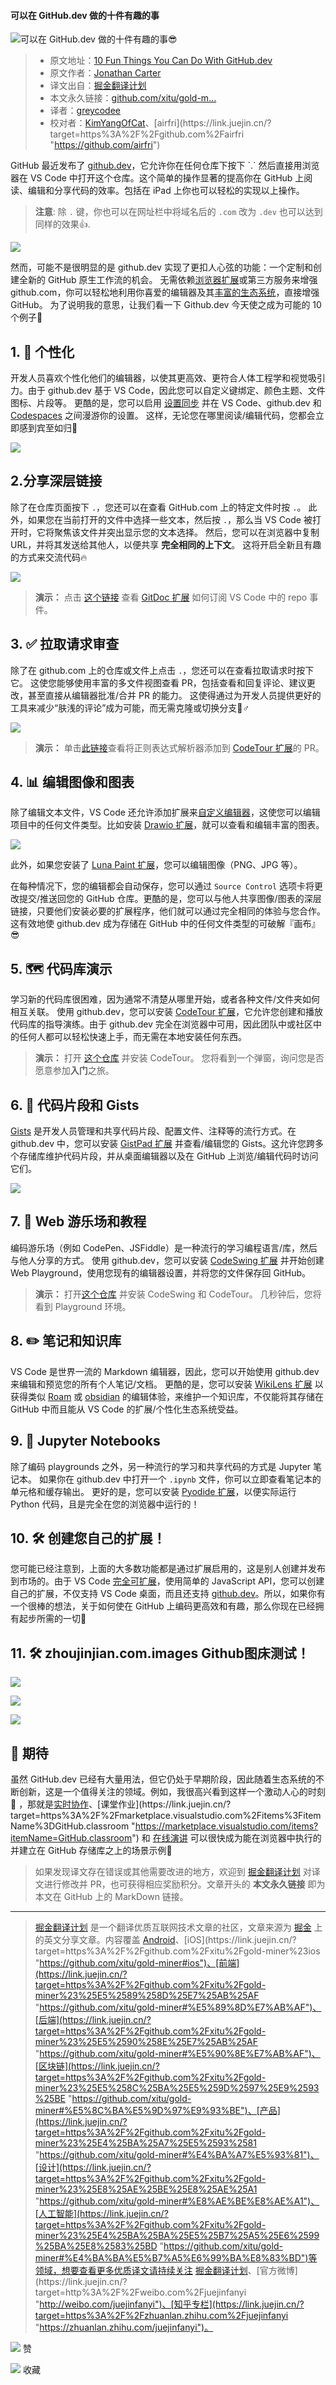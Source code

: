 #### 可以在 GitHub.dev 做的十件有趣的事

![可以在 GitHub.dev 做的十件有趣的事😎](https://p1-juejin.byteimg.com/tos-cn-i-k3u1fbpfcp/42910201ead3408a9882aa108cf95306~tplv-k3u1fbpfcp-zoom-crop-mark:1304:1304:1304:734.awebp)  

> -   原文地址：[10 Fun Things You Can Do With GitHub.dev](https://link.juejin.cn/?target=https%3A%2F%2Fdev.to%2Flostintangent%2F10-awesome-things-you-can-do-with-github-dev-5fm7 "https://dev.to/lostintangent/10-awesome-things-you-can-do-with-github-dev-5fm7")
> -   原文作者：[Jonathan Carter](https://link.juejin.cn/?target=https%3A%2F%2Fdev.to%2Flostintangent "https://dev.to/lostintangent")
> -   译文出自：[掘金翻译计划](https://link.juejin.cn/?target=https%3A%2F%2Fgithub.com%2Fxitu%2Fgold-miner "https://github.com/xitu/gold-miner")
> -   本文永久链接：[github.com/xitu/gold-m…](https://link.juejin.cn/?target=https%3A%2F%2Fgithub.com%2Fxitu%2Fgold-miner%2Fblob%2Fmaster%2Farticle%2F2021%2F10-awesome-things-you-can-do-with-github-dev.md "https://github.com/xitu/gold-miner/blob/master/article/2021/10-awesome-things-you-can-do-with-github-dev.md")
> -   译者：[greycodee](https://link.juejin.cn/?target=https%3A%2F%2Fgithub.com%2Fgreycodee "https://github.com/greycodee")
> -   校对者：[KimYangOfCat](https://link.juejin.cn/?target=https%3A%2F%2Fgithub.com%2FKimYangOfCat "https://github.com/KimYangOfCat")、[airfri](https://link.juejin.cn/?target=https%3A%2F%2Fgithub.com%2Fairfri "https://github.com/airfri")

GitHub 最近发布了 [github.dev](https://link.juejin.cn/?target=https%3A%2F%2Fgithub.dev "https://github.dev")，它允许你在任何仓库下按下 `.` 然后直接用浏览器在 VS Code 中打开这个仓库。这个简单的操作显著的提高你在 GitHub 上阅读、编辑和分享代码的效率。包括在 iPad 上你也可以轻松的实现以上操作。

> **注意**: 除 `.` 键，你也可以在网址栏中将域名后的 `.com` 改为 `.dev` 也可以达到同样的效果👍.

![](https://p3-juejin.byteimg.com/tos-cn-i-k3u1fbpfcp/bef1b77f914c4e79b1fbb2a2bdb840f1~tplv-k3u1fbpfcp-zoom-in-crop-mark:1304:0:0:0.awebp)

然而，可能不是很明显的是 github.dev 实现了更扣人心弦的功能：一个定制和创建全新的 GitHub 原生工作流的机会。 无需依赖[浏览器扩展](https://link.juejin.cn/?target=https%3A%2F%2Fgithub.com%2Fcollections%2Fgithub-browser-extensions "https://github.com/collections/github-browser-extensions")或第三方服务来增强 github.com，你可以轻松地利用你喜爱的编辑器及其[丰富的生态系统](https://link.juejin.cn/?target=https%3A%2F%2Fmarketplace.visualstudio.com%2Fvscode "https://marketplace.visualstudio.com/vscode")，直接增强 GitHub。 为了说明我的意思，让我们看一下 Github.dev 今天使之成为可能的 10 个例子🚀

## 1\. 💄 个性化

开发人员喜欢个性化他们的编辑器，以使其更高效、更符合人体工程学和视觉吸引力。由于 github.dev 基于 VS Code，因此您可以自定义键绑定、颜色主题、文件图标、片段等。 更酷的是，您可以启用 [设置同步](https://link.juejin.cn/?target=https%3A%2F%2Fcode.visualstudio.com%2Fdocs%2Feditor%2Fsettings-sync "https://code.visualstudio.com/docs/editor/settings-sync") 并在 VS Code、github.dev 和 [Codespaces](https://link.juejin.cn/?target=https%3A%2F%2Fgithub.com%2Ffeatures%2Fcodespaces "https://github.com/features/codespaces") 之间漫游你的设置。 这样，无论您在哪里阅读/编辑代码，您都会立即感到宾至如归💖

![](https://p3-juejin.byteimg.com/tos-cn-i-k3u1fbpfcp/36bd8d81085f49f796e3683a6ae87666~tplv-k3u1fbpfcp-zoom-in-crop-mark:1304:0:0:0.awebp)

## 2.分享深层链接

除了在仓库页面按下 `.`，您还可以在查看 GitHub.com 上的特定文件时按 `.`。 此外，如果您在当前打开的文件中选择一些文本，然后按 `.`，那么当 VS Code 被打开时，它将聚焦该文件并突出显示您的文本选择。 然后，您可以在浏览器中复制 URL，并将其发送给其他人，以便共享 **完全相同的上下文**。 这将开启全新且有趣的方式来交流代码🔥

![](https://p3-juejin.byteimg.com/tos-cn-i-k3u1fbpfcp/3b02c9f93b4d418db58db44e88883612~tplv-k3u1fbpfcp-zoom-in-crop-mark:1304:0:0:0.awebp)

> **演示：** 点击 [这个链接](https://link.juejin.cn/?target=https%3A%2F%2Fgithub.dev%2Flostintangent%2Fgitdoc%2Fblob%2Fmaster%2Fsrc%2Fextension.ts%23L26-L27 "https://github.dev/lostintangent/gitdoc/blob/master/src/extension.ts#L26-L27") 查看 [GitDoc 扩展](https://link.juejin.cn/?target=https%3A%2F%2Faka.ms%2Fgitdoc "https://aka.ms/gitdoc") 如何订阅 VS Code 中的 repo 事件。

## 3\. ✅ 拉取请求审查

除了在 github.com 上的仓库或文件上点击 `.`，您还可以在查看拉取请求时按下它。 这使您能够使用丰富的多文件视图查看 PR，包括查看和回复评论、建议更改，甚至直接从编辑器批准/合并 PR 的能力。 这使得通过为开发人员提供更好的工具来减少“肤浅的评论”成为可能，而无需克隆或切换分支🙅♂️

![](https://p3-juejin.byteimg.com/tos-cn-i-k3u1fbpfcp/cce81294938b4681a1dbdf36e8f5aeaa~tplv-k3u1fbpfcp-zoom-in-crop-mark:1304:0:0:0.awebp)

> **演示：** 单击[此链接](https://link.juejin.cn/?target=https%3A%2F%2Fgithub.dev%2Fmicrosoft%2Fcodetour%2Fpull%2F153 "https://github.dev/microsoft/codetour/pull/153")查看将正则表达式解析器添加到 [CodeTour 扩展](https://link.juejin.cn/?target=https%3A%2F%2Faka.ms%2Fcodetour "https://aka.ms/codetour")的 PR。

## 4\. 📊 编辑图像和图表

除了编辑文本文件，VS Code 还允许添加扩展来[自定义编辑器](https://link.juejin.cn/?target=https%3A%2F%2Fcode.visualstudio.com%2Fapi%2Fextension-guides%2Fcustom-editors "https://code.visualstudio.com/api/extension-guides/custom-editors")，这使您可以编辑项目中的任何文件类型。比如安装 [Drawio 扩展](https://link.juejin.cn/?target=https%3A%2F%2Fmarketplace.visualstudio.com%2Fitems%3FitemName%3Dhediet.vscode-drawio "https://marketplace.visualstudio.com/items?itemName=hediet.vscode-drawio")，就可以查看和编辑丰富的图表。

![](https://p3-juejin.byteimg.com/tos-cn-i-k3u1fbpfcp/1a038e203ebe4904bd48c910e29bebf5~tplv-k3u1fbpfcp-zoom-in-crop-mark:1304:0:0:0.awebp)

此外，如果您安装了 [Luna Paint 扩展](https://link.juejin.cn/?target=https%3A%2F%2Fmarketplace.visualstudio.com%2Fitems%3FitemName%3DTyriar.luna-paint "https://marketplace.visualstudio.com/items?itemName=Tyriar.luna-paint")，您可以编辑图像（PNG、JPG 等）。

在每种情况下，您的编辑都会自动保存，您可以通过 `Source Control` 选项卡将更改提交/推送回您的 GitHub 仓库。更酷的是，您可以与他人共享图像/图表的深层链接，只要他们安装必要的扩展程序，他们就可以通过完全相同的体验与您合作。 这有效地使 github.dev 成为存储在 GitHub 中的任何文件类型的可破解『画布』😎

## 5\. 🗺 代码库演示

学习新的代码库很困难，因为通常不清楚从哪里开始，或者各种文件/文件夹如何相互关联。 使用 github.dev，您可以安装 [CodeTour 扩展](https://link.juejin.cn/?target=https%3A%2F%2Faka.ms%2Fcodetour "https://aka.ms/codetour")，它允许您创建和播放代码库的指导演练。由于 github.dev 完全在浏览器中可用，因此团队中或社区中的任何人都可以轻松快速上手，而无需在本地安装任何东西。

> **演示：** 打开 [这个仓库](https://link.juejin.cn/?target=https%3A%2F%2Fgithub.dev%2Fmicrosoft%2Fcodetour "https://github.dev/microsoft/codetour") 并安装 CodeTour。 您将看到一个弹窗，询问您是否愿意参加**入门**之旅。

## 6\. 📕 代码片段和 Gists

[Gists](https://link.juejin.cn/?target=https%3A%2F%2Fgist.github.com "https://gist.github.com") 是开发人员管理和共享代码片段、配置文件、注释等的流行方式。在 github.dev 中，您可以安装 [GistPad 扩展](https://link.juejin.cn/?target=https%3A%2F%2Faka.ms%2Fgistpad "https://aka.ms/gistpad") 并查看/编辑您的 Gists。这允许您跨多个存储库维护代码片段，并从桌面编辑器以及在 GitHub 上浏览/编辑代码时访问它们。

![](https://p3-juejin.byteimg.com/tos-cn-i-k3u1fbpfcp/b4a359a5224340afba2bc28b1a7c65d5~tplv-k3u1fbpfcp-zoom-in-crop-mark:1304:0:0:0.awebp)

## 7\. 🎢 Web 游乐场和教程

编码游乐场（例如 CodePen、JSFiddle）是一种流行的学习编程语言/库，然后与他人分享的方式。 使用 github.dev，您可以安装 [CodeSwing 扩展](https://link.juejin.cn/?target=https%3A%2F%2Faka.ms%2Fcodeswing "https://aka.ms/codeswing") 并开始创建 Web Playground，使用您现有的编辑器设置，并将您的文件保存回 GitHub。

> **演示：** 打开[这个仓库](https://link.juejin.cn/?target=https%3A%2F%2Fgithub.dev%2Flostintangent%2Frock-paper-scissors "https://github.dev/lostintangent/rock-paper-scissors") 并安装 CodeSwing 和 CodeTour。 几秒钟后，您将看到 Playground 环境。

## 8\. ✏️ 笔记和知识库

VS Code 是世界一流的 Markdown 编辑器，因此，您可以开始使用 github.dev 来编辑和预览您的所有个人笔记/文档。 更酷的是，您可以安装 [WikiLens 扩展](https://link.juejin.cn/?target=https%3A%2F%2Faka.ms%2Fwikilens "https://aka.ms/wikilens") 以获得类似 [Roam](https://link.juejin.cn/?target=https%3A%2F%2Froamresearch.com%2F "https://roamresearch.com/") 或 [obsidian](https://link.juejin.cn/?target=https%3A%2F%2Fobsidian.md%2F "https://obsidian.md/") 的编辑体验，来维护一个知识库，不仅能将其存储在 GitHub 中而且能从 VS Code 的扩展/个性化生态系统受益。

## 9\. 📓 Jupyter Notebooks

除了编码 playgrounds 之外，另一种流行的学习和共享代码的方式是 Jupyter 笔记本。 如果你在 github.dev 中打开一个 `.ipynb` 文件，你可以立即查看笔记本的单元格和缓存输出。 更好的是，您可以安装 [Pyodide 扩展](https://link.juejin.cn/?target=https%3A%2F%2Fmarketplace.visualstudio.com%2Fitems%3FitemName%3Djoyceerhl.vscode-pyodide "https://marketplace.visualstudio.com/items?itemName=joyceerhl.vscode-pyodide")，以便实际运行 Python 代码，且是完全在您的浏览器中运行的！

## 10. 🛠 创建您自己的扩展！

您可能已经注意到，上面的大多数功能都是通过扩展启用的，这是别人创建并发布到市场的。由于 VS Code [完全可扩展](https://link.juejin.cn/?target=https%3A%2F%2Fcode.visualstudio.com%2Fapi%2Freferences%2Fvscode-api "https://code.visualstudio.com/api/references/vscode-api")，使用简单的 JavaScript API，您可以创建自己的扩展，不仅支持 VS Code 桌面，而且还支持 [github.dev](https://link.juejin.cn/?target=https%3A%2F%2Fgithub.com%2Fmicrosoft%2Fvscode-docs%2Fblob%2Fvnext%2Fapi%2Fextension-guides%2Fweb-extensions.md "https://github.com/microsoft/vscode-docs/blob/vnext/api/extension-guides/web-extensions.md")。所以，如果你有一个很棒的想法，关于如何使在 GitHub 上编码更高效和有趣，那么你现在已经拥有起步所需的一切🏃

## 11\. 🛠 zhoujinjian.com.images Github图床测试！
![](https://raw.githubusercontent.com/zhoujinjianm/zhoujinjian.com.images/master/others/Microsoft.png)

![](https://raw.githubusercontent.com/zhoujinjianm/zhoujinjian.com.images/master/others/Google.png)

![](https://raw.githubusercontent.com/zhoujinjianm/zhoujinjian.com.images/master/others/Apple.png)

## 🔮 期待

虽然 GitHub.dev 已经有大量用法，但它仍处于早期阶段，因此随着生态系统的不断创新，这是一个值得关注的领域。例如，我很高兴看到这样一个激动人心的时刻🙌 ，那就是[实时协作](https://link.juejin.cn/?target=https%3A%2F%2Faka.ms%2Fvsls "https://aka.ms/vsls")、[课堂作业](https://link.juejin.cn/?target=https%3A%2F%2Fmarketplace.visualstudio.com%2Fitems%3FitemName%3DGitHub.classroom "https://marketplace.visualstudio.com/items?itemName=GitHub.classroom") 和 [在线演讲](https://link.juejin.cn/?target=https%3A%2F%2Fmarketplace.visualstudio.com%2Fitems%3FitemName%3Dmarp-team.marp-vscode "https://marketplace.visualstudio.com/items?itemName=marp-team.marp-vscode") 可以很快成为能在浏览器中执行的并建立在 GitHub 存储库之上的场景示例💯

> 如果发现译文存在错误或其他需要改进的地方，欢迎到 [掘金翻译计划](https://link.juejin.cn/?target=https%3A%2F%2Fgithub.com%2Fxitu%2Fgold-miner "https://github.com/xitu/gold-miner") 对译文进行修改并 PR，也可获得相应奖励积分。文章开头的 **本文永久链接** 即为本文在 GitHub 上的 MarkDown 链接。

___

> [掘金翻译计划](https://link.juejin.cn/?target=https%3A%2F%2Fgithub.com%2Fxitu%2Fgold-miner "https://github.com/xitu/gold-miner") 是一个翻译优质互联网技术文章的社区，文章来源为 [掘金](https://juejin.im/ "https://juejin.im") 上的英文分享文章。内容覆盖 [Android](https://link.juejin.cn/?target=https%3A%2F%2Fgithub.com%2Fxitu%2Fgold-miner%23android "https://github.com/xitu/gold-miner#android")、[iOS](https://link.juejin.cn/?target=https%3A%2F%2Fgithub.com%2Fxitu%2Fgold-miner%23ios "https://github.com/xitu/gold-miner#ios")、[前端](https://link.juejin.cn/?target=https%3A%2F%2Fgithub.com%2Fxitu%2Fgold-miner%23%25E5%2589%258D%25E7%25AB%25AF "https://github.com/xitu/gold-miner#%E5%89%8D%E7%AB%AF")、[后端](https://link.juejin.cn/?target=https%3A%2F%2Fgithub.com%2Fxitu%2Fgold-miner%23%25E5%2590%258E%25E7%25AB%25AF "https://github.com/xitu/gold-miner#%E5%90%8E%E7%AB%AF")、[区块链](https://link.juejin.cn/?target=https%3A%2F%2Fgithub.com%2Fxitu%2Fgold-miner%23%25E5%258C%25BA%25E5%259D%2597%25E9%2593%25BE "https://github.com/xitu/gold-miner#%E5%8C%BA%E5%9D%97%E9%93%BE")、[产品](https://link.juejin.cn/?target=https%3A%2F%2Fgithub.com%2Fxitu%2Fgold-miner%23%25E4%25BA%25A7%25E5%2593%2581 "https://github.com/xitu/gold-miner#%E4%BA%A7%E5%93%81")、[设计](https://link.juejin.cn/?target=https%3A%2F%2Fgithub.com%2Fxitu%2Fgold-miner%23%25E8%25AE%25BE%25E8%25AE%25A1 "https://github.com/xitu/gold-miner#%E8%AE%BE%E8%AE%A1")、[人工智能](https://link.juejin.cn/?target=https%3A%2F%2Fgithub.com%2Fxitu%2Fgold-miner%23%25E4%25BA%25BA%25E5%25B7%25A5%25E6%2599%25BA%25E8%2583%25BD "https://github.com/xitu/gold-miner#%E4%BA%BA%E5%B7%A5%E6%99%BA%E8%83%BD")等领域，想要查看更多优质译文请持续关注 [掘金翻译计划](https://link.juejin.cn/?target=https%3A%2F%2Fgithub.com%2Fxitu%2Fgold-miner "https://github.com/xitu/gold-miner")、[官方微博](https://link.juejin.cn/?target=http%3A%2F%2Fweibo.com%2Fjuejinfanyi "http://weibo.com/juejinfanyi")、[知乎专栏](https://link.juejin.cn/?target=https%3A%2F%2Fzhuanlan.zhihu.com%2Fjuejinfanyi "https://zhuanlan.zhihu.com/juejinfanyi")。

![](https://lf3-cdn-tos.bytescm.com/obj/static/xitu_juejin_web/00ba359ecd0075e59ffbc3d810af551d.svg) 赞

![](https://lf3-cdn-tos.bytescm.com/obj/static/xitu_juejin_web/3d482c7a948bac826e155953b2a28a9e.svg) 收藏
